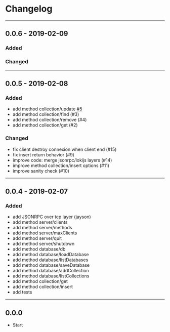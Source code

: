# Changelog

-----
## 0.0.6 - 2019-02-09

### Added

### Changed

-----
## 0.0.5 - 2019-02-08

### Added
* add method collection/update [#5](/sloki-project/sloki/issues/5)
* add method collection/find (#3)
* add method collection/remove (#4)
* add method collection/get (#2)

### Changed
* fix client destroy connexion when client end (#15)
* fix insert return behavior (#9)
* improve code: merge jsonrpc/lokijs layers (#14)
* improve method collection/insert options (#11)
* improve sanity check (#10)

-----
## 0.0.4 - 2019-02-07

### Added
* add JSONRPC over tcp layer (jayson)
* add method server/clients
* add method server/methods
* add method server/maxClients
* add method server/quit
* add method server/shutdown
* add method database/db
* add method database/loadDatabase
* add method database/listDatabases
* add method database/saveDatabase
* add method database/addCollection
* add method database/listCollections
* add method collection/get
* add method collection/insert
* add tests

-----
## 0.0.0

* Start
